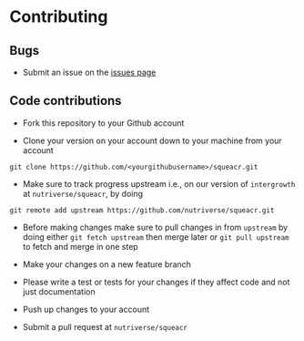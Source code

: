 # Contributing

## Bugs

* Submit an issue on the [issues page](https://github.com/nutriverse/squeacr/issues)

## Code contributions

* Fork this repository to your Github account

* Clone your version on your account down to your machine from your account

```
git clone https://github.com/<yourgithubusername>/squeacr.git
```

* Make sure to track progress upstream i.e., on our version of `intergrowth`
at `nutriverse/squeacr`, by doing

```
git remote add upstream https://github.com/nutriverse/squeacr.git
```

* Before making changes make sure to pull changes in from `upstream` by doing
either `git fetch upstream` then merge later or `git pull upstream` to fetch
and merge in one step

* Make your changes on a new feature branch

* Please write a test or tests for your changes if they affect code and not just
documentation

* Push up changes to your account

* Submit a pull request at `nutriverse/squeacr`
